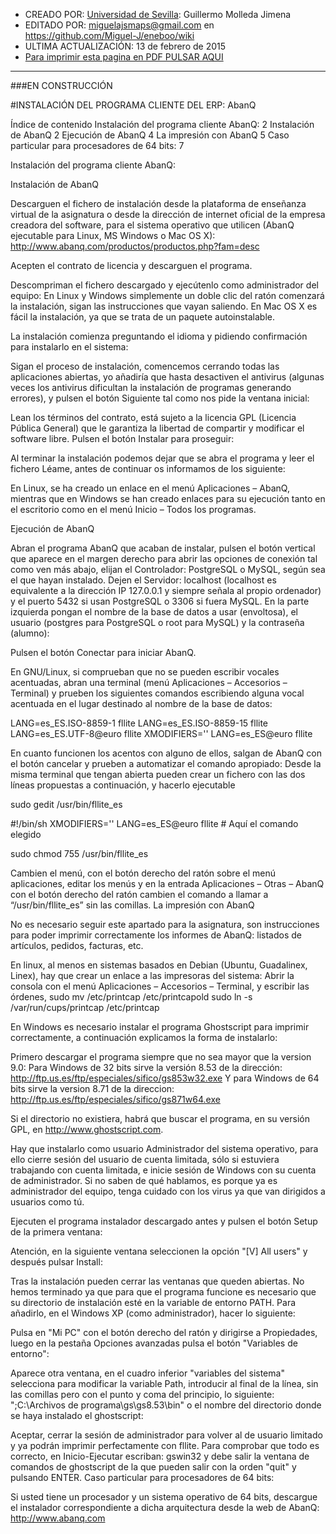 * CREADO POR: [Universidad de Sevilla](http://www.us.es): Guillermo Molleda Jimena
* EDITADO POR: miguelajsmaps@gmail.com en https://github.com/Miguel-J/eneboo/wiki
* ULTIMA ACTUALIZACIÓN: 13 de febrero de 2015
* [Para imprimir esta pagina en PDF PULSAR AQUI](https://gitprint.com/Miguel-J/eneboo/wiki/Instalacion-del-programa-UNIV.SEVILLA)

----
###EN CONSTRUCCIÓN

#INSTALACIÓN DEL PROGRAMA CLIENTE DEL ERP: AbanQ




Índice de contenido
Instalación del programa cliente AbanQ:	2
Instalación de AbanQ	2
Ejecución de AbanQ	4
La impresión con AbanQ	5
Caso particular para procesadores de 64 bits:	7

Instalación del programa cliente AbanQ:

Instalación de AbanQ

Descarguen el fichero de instalación desde la plataforma de enseñanza virtual de la asignatura o desde la dirección de internet oficial de la empresa creadora del software, para el sistema operativo que utilicen (AbanQ ejecutable para Linux, MS Windows o Mac OS X):
http://www.abanq.com/productos/productos.php?fam=desc

Acepten el contrato de licencia y descarguen el programa.


Descompriman el fichero descargado y ejecútenlo como administrador del equipo:
En Linux y Windows simplemente un doble clic del ratón comenzará la instalación, sigan las instrucciones que vayan saliendo.
En Mac OS X es fácil la instalación, ya que se trata de un paquete autoinstalable.

La instalación comienza preguntando el idioma y pidiendo confirmación para instalarlo en el sistema:

Sigan el proceso de instalación, comencemos cerrando todas las aplicaciones abiertas, yo añadiría que hasta desactiven el antivirus (algunas veces los antivirus dificultan la instalación de programas generando errores), y pulsen el botón Siguiente tal como nos pide la ventana inicial:

Lean los términos del contrato, está sujeto a la licencia GPL (Licencia Pública General) que le garantiza la libertad de compartir y modificar el software libre. Pulsen el botón Instalar para proseguir:

Al terminar la instalación podemos dejar que se abra el programa y leer el fichero Léame, antes de continuar os informamos de los siguiente:

En Linux, se ha creado un enlace en el menú Aplicaciones – AbanQ, mientras que en Windows se han creado enlaces  para su ejecución tanto en el escritorio como en el menú Inicio – Todos los programas.

Ejecución de AbanQ

Abran el programa AbanQ que acaban de instalar, pulsen el botón vertical que aparece en el margen derecho para abrir las opciones de conexión tal como ven más abajo, elijan el Controlador: PostgreSQL o MySQL, según sea el que hayan instalado. Dejen el Servidor: localhost (localhost es equivalente a la dirección IP 127.0.0.1 y siempre señala al propio ordenador) y el puerto 5432 si usan PostgreSQL o 3306 si fuera MySQL. En la parte izquierda pongan el nombre de la base de datos a usar (envoltosa), el usuario (postgres para PostgreSQL o root para MySQL) y la contraseña (alumno):


Pulsen el botón Conectar para iniciar AbanQ.

En GNU/Linux, si comprueban que no se pueden escribir vocales acentuadas, abran una terminal (menú Aplicaciones – Accesorios – Terminal) y prueben los siguientes comandos escribiendo alguna vocal acentuada en el lugar destinado al nombre de la base de datos:

LANG=es_ES.ISO-8859-1 fllite
LANG=es_ES.ISO-8859-15 fllite
LANG=es_ES.UTF-8@euro fllite
XMODIFIERS='' LANG=es_ES@euro fllite 

En cuanto funcionen los acentos con alguno de ellos, salgan de AbanQ con el botón cancelar y prueben a automatizar el comando apropiado: Desde la misma terminal que tengan abierta pueden crear un fichero con las dos líneas propuestas a continuación, y hacerlo ejecutable

sudo gedit /usr/bin/fllite_es

#!/bin/sh 
XMODIFIERS='' LANG=es_ES@euro fllite # Aquí el comando elegido

sudo chmod 755 /usr/bin/fllite_es

Cambien el menú, con el botón derecho del ratón sobre el menú aplicaciones, editar los menús y en la entrada Aplicaciones – Otras – AbanQ con el botón derecho del ratón cambien el comando a llamar a “/usr/bin/fllite_es” sin las comillas.
La impresión con AbanQ

No es necesario seguir este apartado para la asignatura, son instrucciones para poder imprimir correctamente los informes de AbanQ: listados de artículos, pedidos, facturas, etc.

En linux, al menos en sistemas basados en Debian (Ubuntu, Guadalinex, Linex), hay que crear un enlace a las impresoras del sistema:
Abrir la consola con el menú Aplicaciones – Accesorios – Terminal, y escribir las órdenes,
sudo mv /etc/printcap /etc/printcapold
sudo ln -s /var/run/cups/printcap /etc/printcap

En Windows es necesario instalar el programa Ghostscript para imprimir correctamente, a continuación explicamos la forma de instalarlo:

Primero descargar el programa siempre que no sea mayor que la version 9.0:
Para Windows de 32 bits sirve la versión 8.53 de la dirección:
http://ftp.us.es/ftp/especiales/sifico/gs853w32.exe
Y para Windows de 64 bits sirve la version 8.71 de la direccion:
http://ftp.us.es/ftp/especiales/sifico/gs871w64.exe

Si el directorio no existiera, habrá que buscar el programa, en su versión GPL, en http://www.ghostscript.com.

Hay que instalarlo como usuario Administrador del sistema operativo, para ello cierre sesión del usuario de cuenta limitada, sólo si estuviera trabajando con cuenta limitada, e inicie sesión de Windows con su cuenta de administrador. Si no saben de qué hablamos, es porque ya es administrador del equipo, tenga cuidado con los virus ya que van dirigidos a usuarios como tú.

Ejecuten el programa instalador descargado antes y pulsen el botón Setup de la primera ventana:

Atención, en la siguiente ventana seleccionen la opción "[V] All users" y después pulsar Install:

Tras la instalación pueden cerrar las ventanas que queden abiertas. No hemos terminado ya que para que el programa funcione es necesario que su directorio de instalación esté en la variable de entorno PATH. Para añadirlo, en el Windows XP (como administrador), hacer lo siguiente:

Pulsa en "Mi PC" con el botón derecho del ratón y dirigirse a Propiedades, luego en la pestaña Opciones avanzadas pulsa el botón "Variables de entorno":

Aparece otra ventana, en el cuadro inferior "variables del sistema" selecciona para modificar la variable Path, introducir al final de la línea, sin las comillas pero con el punto y coma del principio, lo siguiente: ";C:\Archivos de programa\gs\gs8.53\bin" o el nombre del directorio donde se haya instalado el ghostscript:

Aceptar, cerrar la sesión de administrador para volver al de usuario limitado y ya podrán imprimir perfectamente con fllite. Para comprobar que todo es correcto, en Inicio-Ejecutar escriban: gswin32 y debe salir la ventana de comandos de ghostscript de la que pueden salir con la orden "quit" y pulsando ENTER.
Caso particular para procesadores de 64 bits:

Si usted tiene un procesador y un sistema operativo de 64 bits, descargue el instalador correspondiente a dicha arquitectura desde la web de AbanQ: http://www.abanq.com

